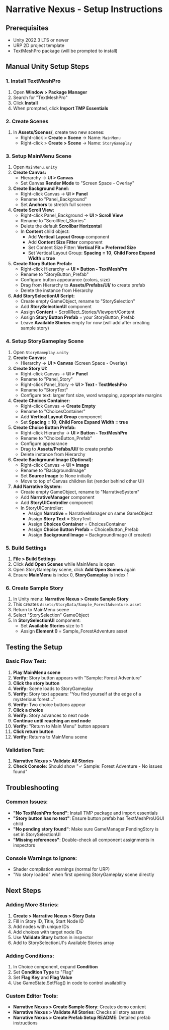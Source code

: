 # Narrative Nexus - Setup Instructions

## Prerequisites
- Unity 2022.3 LTS or newer
- URP 2D project template
- TextMeshPro package (will be prompted to install)

## Manual Unity Setup Steps

### 1. Install TextMeshPro
1. Open **Window > Package Manager**
2. Search for "TextMeshPro" 
3. Click **Install**
4. When prompted, click **Import TMP Essentials**

### 2. Create Scenes
1. In **Assets/Scenes/**, create two new scenes:
   - Right-click > **Create > Scene** → Name: `MainMenu`
   - Right-click > **Create > Scene** → Name: `StoryGameplay`

### 3. Setup MainMenu Scene
1. Open `MainMenu.unity`
2. **Create Canvas:**
   - Hierarchy → **UI > Canvas**
   - Set Canvas **Render Mode** to "Screen Space - Overlay"
3. **Create Background Panel:**
   - Right-click Canvas → **UI > Panel**
   - Rename to "Panel_Background"
   - Set **Anchors** to stretch full screen
4. **Create Scroll View:**
   - Right-click Panel_Background → **UI > Scroll View**
   - Rename to "ScrollRect_Stories"
   - Delete the default **Scrollbar Horizontal**
   - In **Content** child object:
     - Add **Vertical Layout Group** component
     - Add **Content Size Fitter** component
     - Set Content Size Fitter: **Vertical Fit = Preferred Size**
     - Set Vertical Layout Group: **Spacing = 10**, **Child Force Expand Width = true**
5. **Create Story Button Prefab:**
   - Right-click Hierarchy → **UI > Button - TextMeshPro**
   - Rename to "StoryButton_Prefab"
   - Configure button appearance (colors, size)
   - Drag from Hierarchy to **Assets/Prefabs/UI/** to create prefab
   - Delete the instance from Hierarchy
6. **Add StorySelectionUI Script:**
   - Create empty GameObject, rename to "StorySelection"
   - Add **StorySelectionUI** component
   - Assign **Content** = ScrollRect_Stories/Viewport/Content
   - Assign **Story Button Prefab** = your StoryButton_Prefab
   - Leave **Available Stories** empty for now (will add after creating sample story)

### 4. Setup StoryGameplay Scene
1. Open `StoryGameplay.unity`
2. **Create Canvas:**
   - Hierarchy → **UI > Canvas** (Screen Space - Overlay)
3. **Create Story UI:**
   - Right-click Canvas → **UI > Panel**
   - Rename to "Panel_Story"
   - Right-click Panel_Story → **UI > Text - TextMeshPro**
   - Rename to "StoryText"
   - Configure text: larger font size, word wrapping, appropriate margins
4. **Create Choices Container:**
   - Right-click Canvas → **Create Empty**
   - Rename to "ChoicesContainer"
   - Add **Vertical Layout Group** component
   - Set **Spacing = 10**, **Child Force Expand Width = true**
5. **Create Choice Button Prefab:**
   - Right-click Hierarchy → **UI > Button - TextMeshPro**
   - Rename to "ChoiceButton_Prefab"
   - Configure appearance
   - Drag to **Assets/Prefabs/UI/** to create prefab
   - Delete instance from Hierarchy
6. **Create Background Image (Optional):**
   - Right-click Canvas → **UI > Image**
   - Rename to "BackgroundImage"
   - Set **Source Image** to None initially
   - Move to top of Canvas children list (render behind other UI)
7. **Add Narrative System:**
   - Create empty GameObject, rename to "NarrativeSystem"
   - Add **NarrativeManager** component
   - Add **StoryUIController** component
   - In StoryUIController:
     - Assign **Narrative** = NarrativeManager on same GameObject
     - Assign **Story Text** = StoryText
     - Assign **Choices Container** = ChoicesContainer
     - Assign **Choice Button Prefab** = ChoiceButton_Prefab
     - Assign **Background Image** = BackgroundImage (if created)

### 5. Build Settings
1. **File > Build Settings**
2. Click **Add Open Scenes** while MainMenu is open
3. Open StoryGameplay scene, click **Add Open Scenes** again
4. Ensure **MainMenu** is index 0, **StoryGameplay** is index 1

### 6. Create Sample Story
1. In Unity menu: **Narrative Nexus > Create Sample Story**
2. This creates `Assets/StoryData/Sample_ForestAdventure.asset`
3. Return to MainMenu scene
4. Select "StorySelection" GameObject
5. In **StorySelectionUI** component:
   - Set **Available Stories** size to 1
   - Assign **Element 0** = Sample_ForestAdventure asset

## Testing the Setup

### Basic Flow Test:
1. **Play MainMenu scene**
2. **Verify:** Story button appears with "Sample: Forest Adventure"
3. **Click the story button**
4. **Verify:** Scene loads to StoryGameplay
5. **Verify:** Story text appears: "You find yourself at the edge of a mysterious forest..."
6. **Verify:** Two choice buttons appear
7. **Click a choice**
8. **Verify:** Story advances to next node
9. **Continue until reaching an end node**
10. **Verify:** "Return to Main Menu" button appears
11. **Click return button**
12. **Verify:** Returns to MainMenu scene

### Validation Test:
1. **Narrative Nexus > Validate All Stories**
2. **Check Console:** Should show "✓ Sample: Forest Adventure - No issues found"

## Troubleshooting

### Common Issues:
- **"No TextMeshPro found"**: Install TMP package and import essentials
- **"Story button has no text"**: Ensure button prefab has TextMeshProUGUI child
- **"No pending story found"**: Make sure GameManager.PendingStory is set in StorySelectionUI
- **"Missing references"**: Double-check all component assignments in inspectors

### Console Warnings to Ignore:
- Shader compilation warnings (normal for URP)
- "No story loaded" when first opening StoryGameplay scene directly

## Next Steps

### Adding More Stories:
1. **Create > Narrative Nexus > Story Data**
2. Fill in Story ID, Title, Start Node ID
3. Add nodes with unique IDs
4. Add choices with target node IDs
5. Use **Validate Story** button in inspector
6. Add to StorySelectionUI's Available Stories array

### Adding Conditions:
1. In Choice component, expand **Condition**
2. Set **Condition Type** to "Flag"
3. Set **Flag Key** and **Flag Value**
4. Use GameState.SetFlag() in code to control availability

### Custom Editor Tools:
- **Narrative Nexus > Create Sample Story**: Creates demo content
- **Narrative Nexus > Validate All Stories**: Checks all story assets
- **Narrative Nexus > Create Prefab Setup README**: Detailed prefab instructions
